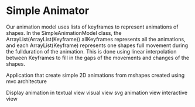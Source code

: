 # Simple Animator
Our animation model uses lists of keyframes to represent animations of shapes.
In the SimpleAnimationModel class, the ArrayList(ArrayList(Keyframe)) allKeyframes represents all the animations, and each ArrayList(Keyframe) represents one shapes full movement during the fullduration of the animation. This is done using linear interpolation between Keyframes
to fill in the gaps of the movements and changes of the shapes.


Application that create simple 2D animations from mshapes 
created using mvc architecture 

Display animation in textual view 
visual view 
svg animation view 
interactive view


